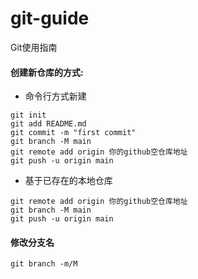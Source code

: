 # git-guide
Git使用指南
#### 创建新仓库的方式:  
- 命令行方式新建
```
git init
git add README.md
git commit -m "first commit"
git branch -M main
git remote add origin 你的github空仓库地址
git push -u origin main
```  
- 基于已存在的本地仓库
```
git remote add origin 你的github空仓库地址
git branch -M main  
git push -u origin main
```

#### 修改分支名  
```
git branch -m/M
```
